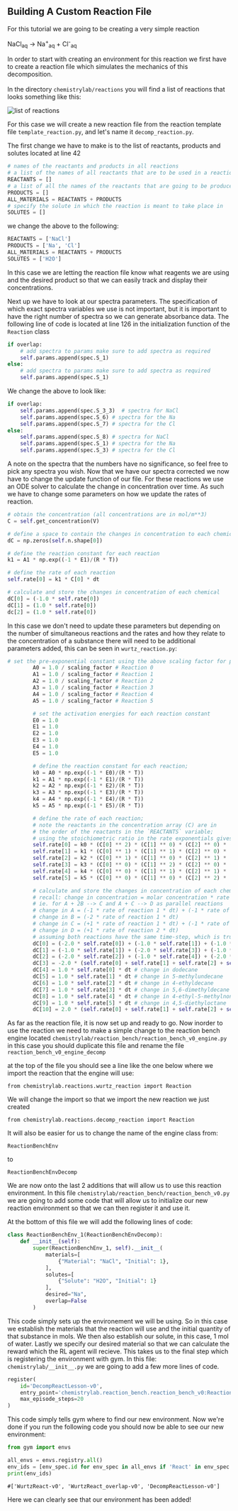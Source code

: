 ## Building A Custom Reaction File

For this tutorial we are going to be creating a very simple reaction 

NaCl<sub>aq</sub> ->  Na<sup>+</sup><sub>aq</sub> + Cl<sup>-</sup><sub>aq</sub>

In order to start with creating an environment for this reaction we first have to create a reaction file which simulates
the mechanics of this decomposition. </br></br> In the directory ```chemistrylab/reactions``` you will find a list of
reactions that looks something like this:

![list of reactions](../../sample_figures/tutorial/reaction_list.png)

For this case we will create a new reaction file from the reaction template file ```template_reaction.py```,
and let's name it ```decomp_reaction.py```.

The first change we have to make is to the list of reactants, products and solutes located at line 42

```python
# names of the reactants and products in all reactions
# a list of the names of all reactants that are to be used in a reaction
REACTANTS = []
# a list of all the names of the reactants that are going to be produced by the reaction
PRODUCTS = []
ALL_MATERIALS = REACTANTS + PRODUCTS
# specify the solute in which the reaction is meant to take place in
SOLUTES = []
```
we change the above to the following:
```python
REACTANTS = ['NaCl']
PRODUCTS = ['Na', 'Cl']
ALL_MATERIALS = REACTANTS + PRODUCTS
SOLUTES = ['H2O']
```

In this case we are letting the reaction file know what reagents we are using and the desired product so that we can
easily track and display their concentrations.

Next up we have to look at our spectra parameters. The specification of which exact spectra variables we use is not
important, but it is important to have the right number of spectra so we can generate absorbance data. The following
line of code is located at line 126 in the initialization function of the `Reaction` class
```python
if overlap:
    # add spectra to params make sure to add spectra as required
    self.params.append(spec.S_1)
else:
    # add spectra to params make sure to add spectra as required
    self.params.append(spec.S_1)
```

We change the above to look like:

```python
if overlap:
    self.params.append(spec.S_3_3)  # spectra for NaCl
    self.params.append(spec.S_6) # spectra for the Na
    self.params.append(spec.S_7) # spectra for the Cl
else:
    self.params.append(spec.S_8) # spectra for NaCl
    self.params.append(spec.S_1) # spectra for the Na
    self.params.append(spec.S_3) # spectra for the Cl
```
A note on the spectra that the numbers have no significance, so feel free to pick any spectra you wish. 
Now that we have our spectra corrected we now have to change the update function of our file. For these reactions we use
an ODE solver to calculate the change in concentration over time. As such we have to change some parameters on how we
update the rates of reaction.

```python
# obtain the concentration (all concentrations are in mol/m**3)
C = self.get_concentration(V)

# define a space to contain the changes in concentration to each chemical
dC = np.zeros(self.n.shape[0])

# define the reaction constant for each reaction
k1 = A1 * np.exp((-1 * E1)/(R * T))

# define the rate of each reaction
self.rate[0] = k1 * C[0] * dt

# calculate and store the changes in concentration of each chemical
dC[0] = (-1.0 * self.rate[0])
dC[1] = (1.0 * self.rate[0])
dc[2] = (1.0 * self.rate[0])
```

In this case we don't need to update these parameters but depending on the number of simultaneous reactions
and the rates and how they relate to the concentration of a substance there will need to be additional parameters added,
this can be seen in `wurtz_reaction.py`:

```python
# set the pre-exponential constant using the above scaling factor for proper dimensionality
        A0 = 1.0 / scaling_factor # Reaction 0
        A1 = 1.0 / scaling_factor # Reaction 1
        A2 = 1.0 / scaling_factor # Reaction 2
        A3 = 1.0 / scaling_factor # Reaction 3
        A4 = 1.0 / scaling_factor # Reaction 4
        A5 = 1.0 / scaling_factor # Reaction 5

        # set the activation energies for each reaction constant
        E0 = 1.0
        E1 = 1.0
        E2 = 1.0
        E3 = 1.0
        E4 = 1.0
        E5 = 1.0

        # define the reaction constant for each reaction;
        k0 = A0 * np.exp((-1 * E0)/(R * T))
        k1 = A1 * np.exp((-1 * E1)/(R * T))
        k2 = A2 * np.exp((-1 * E2)/(R * T))
        k3 = A3 * np.exp((-1 * E3)/(R * T))
        k4 = A4 * np.exp((-1 * E4)/(R * T))
        k5 = A5 * np.exp((-1 * E5)/(R * T))

        # define the rate of each reaction;
        # note the reactants in the concentration array (C) are in
        # the order of the reactants in the `REACTANTS` variable;
        # using the stoichiometric ratio in the rate exponentials gives the following rates:
        self.rate[0] = k0 * (C[0] ** 2) * (C[1] ** 0) * (C[2] ** 0) * (C[3] ** 1)
        self.rate[1] = k1 * (C[0] ** 1) * (C[1] ** 1) * (C[2] ** 0) * (C[3] ** 1)
        self.rate[2] = k2 * (C[0] ** 1) * (C[1] ** 0) * (C[2] ** 1) * (C[3] ** 1)
        self.rate[3] = k3 * (C[0] ** 0) * (C[1] ** 2) * (C[2] ** 0) * (C[3] ** 1)
        self.rate[4] = k4 * (C[0] ** 0) * (C[1] ** 1) * (C[2] ** 1) * (C[3] ** 1)
        self.rate[5] = k5 * (C[0] ** 0) * (C[1] ** 0) * (C[2] ** 2) * (C[3] ** 1)

        # calculate and store the changes in concentration of each chemical;
        # recall: change in concentration = molar concentration * rate * dt
        # ie. for A + 2B --> C and A + C --> D as parallel reactions
        # change in A = (-1 * rate of reaction 1 * dt) + (-1 * rate of reaction 2 * dt)
        # change in B = (-2 * rate of reaction 1 * dt)
        # change in C = (+1 * rate of reaction 1 * dt) + (-1 * rate of reaction 2 * dt)
        # change in D = (+1 * rate of reaction 2 * dt)
        # assuming both reactions have the same time-step, which is true for all reactions in this file
        dC[0] = (-2.0 * self.rate[0]) + (-1.0 * self.rate[1]) + (-1.0 * self.rate[2]) * dt # change in 1-chlorohexane
        dC[1] = (-1.0 * self.rate[1]) + (-2.0 * self.rate[3]) + (-1.0 * self.rate[4]) * dt # change in 2-chlorohexane
        dC[2] = (-2.0 * self.rate[2]) + (-1.0 * self.rate[4]) + (-2.0 * self.rate[5]) * dt # change in 3-chlorohexane
        dC[3] = -2.0 * (self.rate[0] + self.rate[1] + self.rate[2] + self.rate[3] + self.rate[4] + self.rate[5]) * dt # change in Na
        dC[4] = 1.0 * self.rate[0] * dt # change in dodecane
        dC[5] = 1.0 * self.rate[1] * dt # change in 5-methylundecane
        dC[6] = 1.0 * self.rate[2] * dt # change in 4-ethyldecane
        dC[7] = 1.0 * self.rate[3] * dt # change in 5,6-dimethyldecane
        dC[8] = 1.0 * self.rate[4] * dt # change in 4-ethyl-5-methylnonane
        dC[9] = 1.0 * self.rate[5] * dt # change in 4,5-diethyloctane
        dC[10] = 2.0 * (self.rate[0] + self.rate[1] + self.rate[2] + self.rate[3] + self.rate[4] + self.rate[5]) * dt # change in NaCl
```

As far as the reaction file, it is now set up and ready to go. Now inorder to use the reaction we need to make a simple
change to the reaction bench engine located ```chemistrylab/reaction_bench/reaction_bench_v0_engine.py``` in this case
you should duplicate this file and rename the file ```reaction_bench_v0_engine_decomp```

at the top of the file you should see a line like the one below where we import the reaction that the engine will use:

```from chemistrylab.reactions.wurtz_reaction import Reaction```

We will change the import so that we import the new reaction we just created

```from chemistrylab.reactions.decomp_reaction import Reaction```

It will also be easier for us to change the name of the engine class from:

```ReactionBenchEnv```

to

```ReactionBenchEnvDecomp```

We are now onto the last 2 additions that will allow us to use this reaction environment. In this file 
```chemistrylab/reaction_bench/reaction_bench_v0.py``` we are going to add some code that will allow us to initialize
our new reaction environment so that we can then register it and use it.

At the bottom of this file we will add the following lines of code:

```python
class ReactionBenchEnv_1(ReactionBenchEnvDecomp):
    def __init__(self):
        super(ReactionBenchEnv_1, self).__init__(
            materials=[
                {"Material": "NaCl", "Initial": 1},
            ],
            solutes=[
                {"Solute": "H2O", "Initial": 1}
            ],
            desired="Na",
            overlap=False
        )
```

This code simply sets up the environement we will be using. So in this case we establish the materials that the reaction
will use and the initial quantity of that substance in mols. We then also establish our solute, in this case, 1 mol of
water. Lastly we specify our desired material so that we can calculate the reward which the RL agent will recieve.
This takes us to the final step which is registering the environment with gym. In this file: 
```chemistrylab/__init__.py``` we are going to add a few more lines of code.

```python
register(
    id='DecompReactLesson-v0',
    entry_point='chemistrylab.reaction_bench.reaction_bench_v0:ReactionBenchEnv_1',
    max_episode_steps=20
)
```

This code simply tells gym where to find our new environment. Now we're done if you run the following code you should
now be able to see our new environment:
```python
from gym import envs

all_envs = envs.registry.all()
env_ids = [env_spec.id for env_spec in all_envs if 'React' in env_spec.id]
print(env_ids)
```
```
#['WurtzReact-v0', 'WurtzReact_overlap-v0', 'DecompReactLesson-v0']
```

Here we can clearly see that our environment has been added!